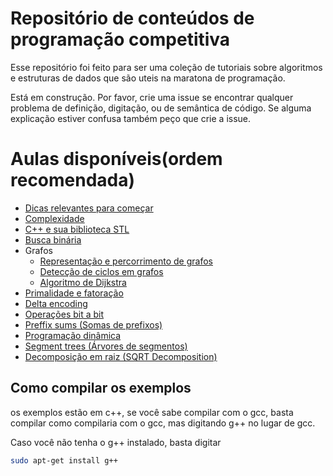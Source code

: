 # Repositório de conteúdos de programação competitiva

Esse repositório foi feito para ser uma coleção de tutoriais sobre algoritmos e estruturas de dados que são uteis na maratona de programação.


Está em construção. Por favor, crie uma issue se encontrar qualquer problema de definição, digitação, ou de semântica de código. Se alguma explicação estiver confusa também peço que crie a issue.

# Aulas disponíveis(ordem recomendada)
* [Dicas relevantes para começar](Comecando/README.md)
* [Complexidade](Complexidade/README.md)
* [C++ e sua biblioteca STL](STL/README.md)
* [Busca binária](Busca%20Binária/README.md)
* Grafos
  - [Representação e percorrimento de grafos](Grafos/README.md)
  - [Detecção de ciclos em grafos](Detec%C3%A7%C3%A3o%20de%20ciclos/README.md)
  - [Algoritmo de Dijkstra](Algoritmo%20de%20Dijkstra/README.md)
* [Primalidade e fatoração](Primalidade%20e%20fatoração/README.md)
* [Delta encoding](Delta%20encoding%20(Codificação%20de%20diferenças)/README.md)
* [Operações bit a bit](Operações%20bit%20a%20bit/README.md)
* [Preffix sums (Somas de prefixos)](Preffix%20sums%20(Somas%20de%20prefixos)/README.md)
* [Programação dinâmica](Programação%20dinâmica/README.md)
* [Segment trees (Árvores de segmentos)](Segment%20Trees%20(Árvores%20de%20segmento)/README.md)
* [Decomposição em raiz (SQRT Decomposition)](sqrt%20decomposition/README.md)

Como compilar os exemplos
-------------------------
os exemplos estão em c++, se você sabe compilar com o gcc, basta compilar como compilaria com o gcc, mas digitando g++ no lugar de gcc.

Caso você não tenha o g++ instalado, basta digitar 
```bash
sudo apt-get install g++
```


<!--
<body>
    <h1>hello world</h1>
    <div data-pym-src="https://www.jdoodle.com/embed/v0/oEO"></div>
</body>

<script src="https://www.jdoodle.com/assets/jdoodle-pym.min.js" type="text/javascript"></script>
-->
